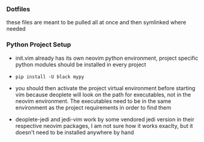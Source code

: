 ### Dotfiles

these files are meant to be pulled all at once and then symlinked where needed

### Python Project Setup

- init.vim already has its own neovim python environment, project specific python modules should be installed in every
  project

- `pip install -U black mypy`

- you should then activate the project virtual environment before starting vim because deoplete will look on the path
  for executables, not in the neovim environment. The executables need to be in the same environment as the project
  requirements in order to find them

- deoplete-jedi and jedi-vim work by some vendored jedi version in their respective neovim packages, I am not sure how
  it works exaclty, but it doesn't need to be installed anywhere by hand

